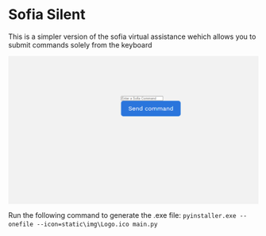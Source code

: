 # Sofia Silent
This is a simpler version of the sofia virtual assistance wehich allows you to submit commands solely from the keyboard

<div style="display:flex; justify-content:center; align-items:center; width:100%" >
<img src="/image.PNG" />
</div>

Run the following command to generate the .exe file:
`pyinstaller.exe --onefile --icon=static\img\Logo.ico main.py`
